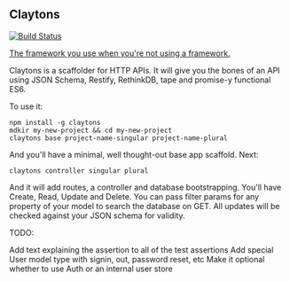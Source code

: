 ## Claytons
[![Build Status](https://travis-ci.org/Prismatik/claytons.svg)](https://travis-ci.org/Prismatik/claytons)

[The framework you use when you're not using a framework.](http://ozwords.org/?p=3240)

Claytons is a scaffolder for HTTP APIs. It will give you the bones of an API using JSON Schema, Restify, RethinkDB, tape and promise-y functional ES6.

To use it:

```
npm install -g claytons
mdkir my-new-project && cd my-new-project
claytons base project-name-singular project-name-plural
```

And you'll have a minimal, well thought-out base app scaffold. Next:

```
claytons controller singular plural
```

And it will add routes, a controller and database bootstrapping. You'll have Create, Read, Update and Delete. You can pass filter params for any property of your model to search the database on GET. All updates will be checked against your JSON schema for validity.

TODO:

Add text explaining the assertion to all of the test assertions
Add special User model type with signin, out, password reset, etc
Make it optional whether to use Auth or an internal user store
